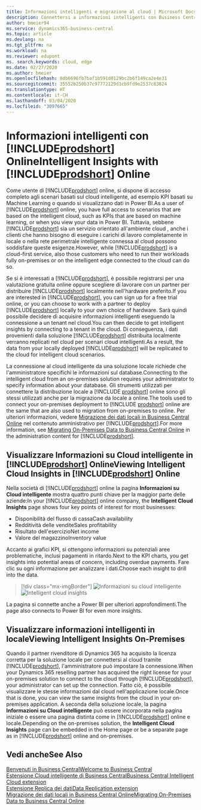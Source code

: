 ```yaml
---
title: Informazioni intelligenti e migrazione al cloud | Microsoft Docs
description: Connettersi a informazioni intelligenti con Business Central dalla soluzione locale. Informazioni su come eseguire la migrazione al cloud.
author: bmeier94
ms.service: dynamics365-business-central
ms.topic: article
ms.devlang: na
ms.tgt_pltfrm: na
ms.workload: na
ms.reviewer: edupont
ms. search.keywords: cloud, edge
ms.date: 02/27/2020
ms.author: bmeier
ms.openlocfilehash: 8db6696fb7baf1b591d0129bc2b6f149ca2e4e31
ms.sourcegitcommit: 35552b250b37c97772129d1cb9fd9e2537c83824
ms.translationtype: HT
ms.contentlocale: it-CH
ms.lasthandoff: 03/04/2020
ms.locfileid: "3097665"
---
```

# <a name="intelligent-insights-with-prodshort-online"></a><span data-ttu-id="dae76-104">Informazioni intelligenti con [!INCLUDE[prodshort](includes/prodshort.md)] Online</span><span class="sxs-lookup"><span data-stu-id="dae76-104">Intelligent Insights with [!INCLUDE[prodshort](includes/prodshort.md)] Online</span></span>

<span data-ttu-id="dae76-105">Come utente di [!INCLUDE[prodshort](includes/prodshort.md)] online, si dispone di accesso completo agli scenari basati sul cloud intelligente, ad esempio KPI basati su Machine Learning o quando si visualizzano dati in Power BI.</span><span class="sxs-lookup"><span data-stu-id="dae76-105">As a user of [!INCLUDE[prodshort](includes/prodshort.md)] online, you have full access to scenarios that are based on the intelligent cloud, such as KPIs that are based on machine learning, or when you view your data in Power BI.</span></span> <span data-ttu-id="dae76-106">Tuttavia, sebbene [!INCLUDE[prodshort](includes/prodshort.md)] sia un servizio orientato all'ambiente cloud , anche i clienti che hanno bisogno di eseguire i carichi di lavoro completamente in locale o nella rete perimetrale intelligente connessa al cloud possono soddisfare queste esigenze.</span><span class="sxs-lookup"><span data-stu-id="dae76-106">However, while [!INCLUDE[prodshort](includes/prodshort.md)] is a cloud-first service, also those customers who need to run their workloads fully on-premises or on the intelligent edge connected to the cloud can do so.</span></span>  

<span data-ttu-id="dae76-107">Se si è interessati a [!INCLUDE[prodshort](includes/prodshort.md)], è possibile registrarsi per una valutazione gratuita online oppure scegliere di lavorare con un partner per distribuire [!INCLUDE[prodshort](includes/prodshort.md)] localmente nell'hardware preferito.</span><span class="sxs-lookup"><span data-stu-id="dae76-107">If you are interested in [!INCLUDE[prodshort](includes/prodshort.md)], you can sign up for a free trial online, or you can choose to work with a partner to deploy [!INCLUDE[prodshort](includes/prodshort.md)] locally to your own choice of hardware.</span></span> <span data-ttu-id="dae76-108">Sarà quindi possibile decidere di acquisire informazioni intelligenti eseguendo la connessione a un tenant nel cloud.</span><span class="sxs-lookup"><span data-stu-id="dae76-108">You can then decide to get intelligent insights by connecting to a tenant in the cloud.</span></span> <span data-ttu-id="dae76-109">Di conseguenza, i dati provenienti dalla soluzione [!INCLUDE[prodshort](includes/prodshort.md)] distribuita localmente verranno replicati nel cloud per scenari cloud intelligenti.</span><span class="sxs-lookup"><span data-stu-id="dae76-109">As a result, the data from your locally deployed [!INCLUDE[prodshort](includes/prodshort.md)] will be replicated to the cloud for intelligent cloud scenarios.</span></span>  

<span data-ttu-id="dae76-110">La connessione al cloud intelligente da una soluzione locale richiede che l'amministratore specifichi le informazioni sul database.</span><span class="sxs-lookup"><span data-stu-id="dae76-110">Connecting to the intelligent cloud from an on-premises solution requires your administrator to specify information about your database.</span></span> <span data-ttu-id="dae76-111">Gli strumenti utilizzati per connettere la distribuzione locale a [!INCLUDE [prodshort](includes/prodshort.md)] online sono gli stessi utilizzati anche per la migrazione da locale a online.</span><span class="sxs-lookup"><span data-stu-id="dae76-111">The tools used to connect your on-premises deployment to [!INCLUDE [prodshort](includes/prodshort.md)] online are the same that are also used to migration from on-premises to online.</span></span> <span data-ttu-id="dae76-112">Per ulteriori informazioni, vedere [Migrazione dei dati locali in Business Central Online](/dynamics365/business-central/dev-itpro/administration/migrate-data) nel contenuto amministrativo per [!INCLUDE[prodshort](includes/prodshort.md)].</span><span class="sxs-lookup"><span data-stu-id="dae76-112">For more information, see [Migrating On-Premises Data to Business Central Online](/dynamics365/business-central/dev-itpro/administration/migrate-data) in the administration content for [!INCLUDE[prodshort](includes/prodshort.md)].</span></span>  

## <a name="viewing-intelligent-cloud-insights-in-prodshort-online"></a><span data-ttu-id="dae76-113">Visualizzare Informazioni su Cloud intelligente in [!INCLUDE[prodshort](includes/prodshort.md)] Online</span><span class="sxs-lookup"><span data-stu-id="dae76-113">Viewing Intelligent Cloud Insights in [!INCLUDE[prodshort](includes/prodshort.md)] Online</span></span>

<span data-ttu-id="dae76-114">Nella società di [!INCLUDE[prodshort](includes/prodshort.md)] online la pagina **Informazioni su Cloud intelligente** mostra quattro punti chiave per la maggior parte delle aziende:</span><span class="sxs-lookup"><span data-stu-id="dae76-114">In your [!INCLUDE[prodshort](includes/prodshort.md)] online company, the **Intelligent Cloud Insights** page shows four key points of interest for most businesses:</span></span>

- <span data-ttu-id="dae76-115">Disponibilità del flusso di cassa</span><span class="sxs-lookup"><span data-stu-id="dae76-115">Cash availability</span></span>
- <span data-ttu-id="dae76-116">Redditività delle vendite</span><span class="sxs-lookup"><span data-stu-id="dae76-116">Sales profitability</span></span>
- <span data-ttu-id="dae76-117">Risultato dell'esercizio</span><span class="sxs-lookup"><span data-stu-id="dae76-117">Net income</span></span>
- <span data-ttu-id="dae76-118">Valore del magazzino</span><span class="sxs-lookup"><span data-stu-id="dae76-118">Inventory value</span></span>

<span data-ttu-id="dae76-119">Accanto ai grafici KPI, si ottengono informazioni su potenziali aree problematiche, inclusi pagamenti in ritardo.</span><span class="sxs-lookup"><span data-stu-id="dae76-119">Next to the KPI charts, you get insights into potential areas of concern, including overdue payments.</span></span> <span data-ttu-id="dae76-120">Fare clic su ogni informazione per analizzare i dati.</span><span class="sxs-lookup"><span data-stu-id="dae76-120">Choose each insight to drill into the data.</span></span>  

> [!div class="mx-imgBorder"]
> <span data-ttu-id="dae76-121">![Informazioni su cloud intelligente](media/across-intelligent-cloud/intelligentcloudApril19.png "Mostra la pagina Informazioni su Cloud intelligente in Business Central")</span><span class="sxs-lookup"><span data-stu-id="dae76-121">![Intelligent cloud insights](media/across-intelligent-cloud/intelligentcloudApril19.png "Shows the Intelligent Cloud Insights page in Business Central")</span></span>

<span data-ttu-id="dae76-122">La pagina si connette anche a Power BI per ulteriori approfondimenti.</span><span class="sxs-lookup"><span data-stu-id="dae76-122">The page also connects to Power BI for even more insights.</span></span>

## <a name="viewing-intelligent-insights-on-premises"></a><span data-ttu-id="dae76-123">Visualizzare informazioni intelligenti in locale</span><span class="sxs-lookup"><span data-stu-id="dae76-123">Viewing Intelligent Insights On-Premises</span></span>

<span data-ttu-id="dae76-124">Quando il partner rivenditore di Dynamics 365 ha acquisito la licenza corretta per la soluzione locale per connettersi al cloud tramite [!INCLUDE[prodshort](includes/prodshort.md)], l'amministratore può impostare la connessione.</span><span class="sxs-lookup"><span data-stu-id="dae76-124">When your Dynamics 365 reselling partner has acquired the right license for your on-premises solution to connect to the cloud through [!INCLUDE[prodshort](includes/prodshort.md)], your administrator can set up the connection.</span></span> <span data-ttu-id="dae76-125">Fatto ciò, è possibile visualizzare le stesse informazioni dal cloud nell'applicazione locale.</span><span class="sxs-lookup"><span data-stu-id="dae76-125">Once that is done, you can view the same insights from the cloud in your on-premises application.</span></span> <span data-ttu-id="dae76-126">A seconda della soluzione locale, la pagina **Informazioni su Cloud intelligente** può essere incorporata nella pagina iniziale o essere una pagina distinta come in [!INCLUDE[prodshort](includes/prodshort.md)] online e locale.</span><span class="sxs-lookup"><span data-stu-id="dae76-126">Depending on the on-premises solution, the **Intelligent Cloud Insights** page can be embedded in the Home page or be a separate page as in [!INCLUDE[prodshort](includes/prodshort.md)] online and on-premises.</span></span>  

## <a name="see-also"></a><span data-ttu-id="dae76-127">Vedi anche</span><span class="sxs-lookup"><span data-stu-id="dae76-127">See Also</span></span>

[<span data-ttu-id="dae76-128">Benvenuti in Business Central</span><span class="sxs-lookup"><span data-stu-id="dae76-128">Welcome to Business Central</span></span>](index.md)  
[<span data-ttu-id="dae76-129">Estensione Cloud intelligente di Business Central</span><span class="sxs-lookup"><span data-stu-id="dae76-129">Business Central Intelligent Cloud extension</span></span>](ui-extensions-intelligent-cloud.md)  
[<span data-ttu-id="dae76-130">Estensione Replica dei dati</span><span class="sxs-lookup"><span data-stu-id="dae76-130">Data Replication extension</span></span>](ui-extensions-data-replication.md)  
[<span data-ttu-id="dae76-131">Migrazione dei dati locali in Business Central Online</span><span class="sxs-lookup"><span data-stu-id="dae76-131">Migrating On-Premises Data to Business Central Online</span></span>](/dynamics365/business-central/dev-itpro/administration/migrate-data)  
